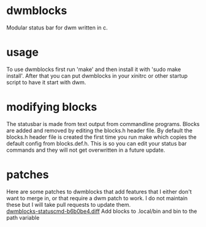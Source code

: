 # dwmblocks

Modular status bar for dwm written in c.

# usage

To use dwmblocks first run 'make' and then install it with 'sudo make install'.
After that you can put dwmblocks in your xinitrc or other startup script to have it start with dwm.

# modifying blocks

The statusbar is made from text output from commandline programs.
Blocks are added and removed by editing the blocks.h header file.
By default the blocks.h header file is created the first time you run make which copies the default config from blocks.def.h.
This is so you can edit your status bar commands and they will not get overwritten in a future update.

# patches

Here are some patches to dwmblocks that add features that I either don't want to merge in, or that require a dwm patch to work.
I do not maintain these but I will take pull requests to update them.
<br>
<a href=https://gist.github.com/IGeraGera/e4a5583b91b3eec2e81fdceb44dea717>dwmblocks-statuscmd-b6b0be4.diff</a>
Add blocks to .local/bin and bin to the path variable
